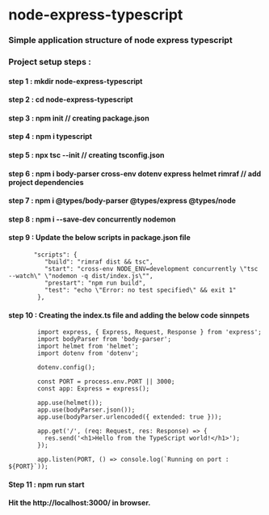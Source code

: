 # node-express-typescript
### Simple application structure of node express typescript

### Project setup steps : 

#### step 1 : mkdir node-express-typescript
#### step 2 : cd node-express-typescript
#### step 3 : npm init // creating package.json
#### step 4 : npm i typescript
#### step 5 : npx tsc --init // creating tsconfig.json
#### step 6 : npm i body-parser cross-env dotenv express helmet rimraf // add project dependencies 
#### step 7 : npm i @types/body-parser @types/express @types/node
#### step 8 : npm i --save-dev concurrently nodemon
#### step 9 : Update the below scripts in package.json file
           "scripts": {
              "build": "rimraf dist && tsc",
              "start": "cross-env NODE_ENV=development concurrently \"tsc --watch\" \"nodemon -q dist/index.js\"",
              "prestart": "npm run build",
              "test": "echo \"Error: no test specified\" && exit 1"
            },

#### step 10 : Creating the index.ts file and adding the below code sinnpets
            import express, { Express, Request, Response } from 'express';
            import bodyParser from 'body-parser';
            import helmet from 'helmet';
            import dotenv from 'dotenv';

            dotenv.config();

            const PORT = process.env.PORT || 3000;
            const app: Express = express();

            app.use(helmet());
            app.use(bodyParser.json());
            app.use(bodyParser.urlencoded({ extended: true }));

            app.get('/', (req: Request, res: Response) => {
              res.send('<h1>Hello from the TypeScript world!</h1>');
            });

            app.listen(PORT, () => console.log(`Running on port : ${PORT}`));


#### Step 11 : npm run start
#### Hit the http://localhost:3000/ in browser. 
